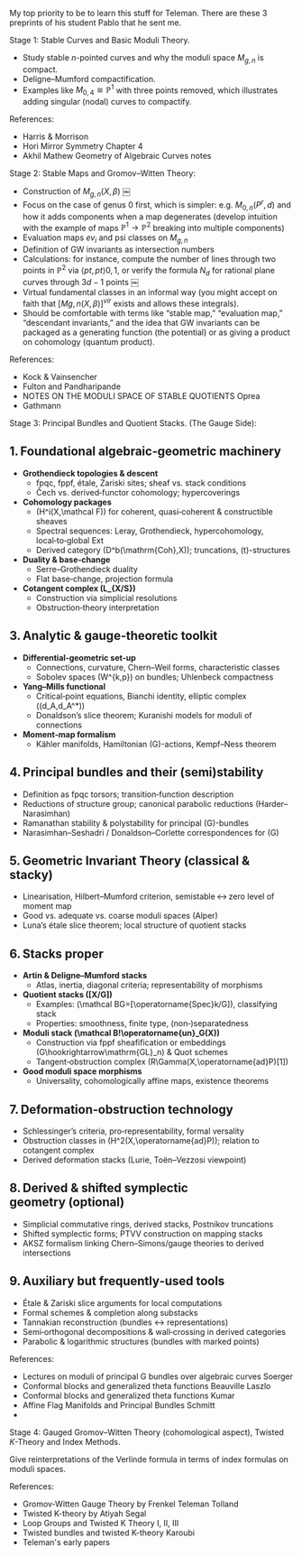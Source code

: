 My top priority to be to learn this stuff for Teleman. There are these 3 preprints of his student Pablo that he sent me.

Stage 1: Stable Curves and Basic Moduli Theory. 
- Study stable $n$-pointed curves and why the moduli space $M_{g,n}$ is compact.
- Deligne–Mumford compactification. 
- Examples like $M_{0,4}\cong \mathbb{P}^1$ with three points removed, which illustrates adding singular (nodal) curves to compactify. 

References:
- Harris & Morrison
- Hori Mirror Symmetry Chapter 4
- Akhil Mathew Geometry of Algebraic Curves notes 

Stage 2: Stable Maps and Gromov–Witten Theory: 
- Construction of $M_{g,n}(X,\beta)$ ￼
- Focus on the case of genus $0$ first, which is simpler: e.g. $M_{0,n}(P^r,d)$ and how it adds components when a map degenerates (develop intuition with the example of maps $\mathbb{P}^1 \to \mathbb{P}^2$ breaking into multiple components)
- Evaluation maps $ev_i$ and psi classes on $M_{g,n}$ 
- Definition of GW invariants as intersection numbers 
- Calculations: for instance, compute the number of lines through two points in $\mathbb{P}^2$ via $⟨pt, pt⟩{0,1}$, or verify the formula $N_d$ for rational plane curves through $3d-1$ points ￼
- Virtual fundamental classes in an informal way (you might accept on faith that $[M{g,n}(X,\beta)]^{vir}$ exists and allows these integrals). 
- Should be comfortable with terms like “stable map,” “evaluation map,” “descendant invariants,” and the idea that GW invariants can be packaged as a generating function (the potential) or as giving a product on cohomology (quantum product).

References:
- Kock & Vainsencher
- Fulton and Pandharipande
- NOTES ON THE MODULI SPACE OF STABLE QUOTIENTS Oprea
- Gathmann


Stage 3: Principal Bundles and Quotient Stacks. (The Gauge Side):
## 1. Foundational algebraic‑geometric machinery
- **Grothendieck topologies & descent**
  - fpqc, fppf, étale, Zariski sites; sheaf vs. stack conditions  
  - Čech vs. derived‑functor cohomology; hypercoverings
- **Cohomology packages**
  - \(H^i(X,\mathcal F)\) for coherent, quasi‑coherent & constructible sheaves  
  - Spectral sequences: Leray, Grothendieck, hypercohomology, local‑to‑global Ext  
  - Derived category \(D^b(\mathrm{Coh}\,X)\); truncations, \(t\)-structures
- **Duality & base‑change**
  - Serre–Grothendieck duality  
  - Flat base‑change, projection formula
- **Cotangent complex \(L_{X/S}\)**
  - Construction via simplicial resolutions  
  - Obstruction‑theory interpretation  


## 3. Analytic & gauge‑theoretic toolkit
- **Differential‑geometric set‑up**
  - Connections, curvature, Chern–Weil forms, characteristic classes  
  - Sobolev spaces \(W^{k,p}\) on bundles; Uhlenbeck compactness
- **Yang–Mills functional**
  - Critical‑point equations, Bianchi identity, elliptic complex \((d_A,d_A^\*)\)  
  - Donaldson’s slice theorem; Kuranishi models for moduli of connections
- **Moment‑map formalism**
  - Kähler manifolds, Hamiltonian \(G\)-actions, Kempf–Ness theorem  

## 4. Principal bundles and their (semi)stability
- Definition as fpqc torsors; transition‑function description  
- Reductions of structure group; canonical parabolic reductions (Harder–Narasimhan)  
- Ramanathan stability & polystability for principal \(G\)-bundles  
- Narasimhan–Seshadri / Donaldson–Corlette correspondences for \(G\)  

## 5. Geometric Invariant Theory (classical & stacky)
- Linearisation, Hilbert–Mumford criterion, semistable ↔ zero level of moment map  
- Good vs. adequate vs. coarse moduli spaces (Alper)  
- Luna’s étale slice theorem; local structure of quotient stacks  

## 6. Stacks proper
- **Artin & Deligne–Mumford stacks**
  - Atlas, inertia, diagonal criteria; representability of morphisms
- **Quotient stacks \([X/G]\)**
  - Examples: \(\mathcal BG=[\operatorname{Spec}k/G]\), classifying stack  
  - Properties: smoothness, finite type, (non‑)separatedness
- **Moduli stack \(\mathcal B\!\operatorname{un}_G(X)\)**
  - Construction via fppf sheafification or embeddings \(G\hookrightarrow\mathrm{GL}_n\) & Quot schemes  
  - Tangent‑obstruction complex \(R\Gamma(X,\operatorname{ad}P)[1]\)
- **Good moduli space morphisms**
  - Universality, cohomologically affine maps, existence theorems  

## 7. Deformation‑obstruction technology
- Schlessinger’s criteria, pro‑representability, formal versality  
- Obstruction classes in \(H^2(X,\operatorname{ad}P)\); relation to cotangent complex  
- Derived deformation stacks (Lurie, Toën–Vezzosi viewpoint)  

## 8. Derived & shifted symplectic geometry (optional)
- Simplicial commutative rings, derived stacks, Postnikov truncations  
- Shifted symplectic forms; PTVV construction on mapping stacks  
- AKSZ formalism linking Chern–Simons/gauge theories to derived intersections  

## 9. Auxiliary but frequently‑used tools
- Étale & Zariski slice arguments for local computations  
- Formal schemes & completion along substacks  
- Tannakian reconstruction (bundles ↔ representations)  
- Semi‑orthogonal decompositions & wall‑crossing in derived categories  
- Parabolic & logarithmic structures (bundles with marked points)  

References:
- Lectures on moduli of principal G bundles over algebraic curves Soerger
- Conformal blocks and generalized theta functions Beauville Laszlo 
- Conformal blocks and generalized theta functions Kumar 
- Affine Flag Manifolds and Principal Bundles Schmitt
- 



Stage 4: Gauged Gromov–Witten Theory (cohomological aspect), Twisted $K$-Theory and Index Methods. 

Give reinterpretations of the Verlinde formula in terms of index formulas on moduli spaces.


References:
- Gromov-Witten Gauge Theory by Frenkel Teleman Tolland
- Twisted K-theory by Atiyah Segal
- Loop Groups and Twisted K Theory I, II, III
- Twisted bundles and twisted K-theory Karoubi
- Teleman's early papers

